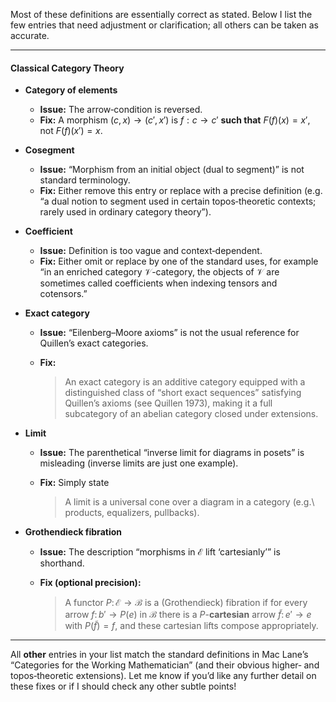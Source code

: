 Most of these definitions are essentially correct as stated. Below I list the few entries that need adjustment or clarification; all others can be taken as accurate.

---

#### Classical Category Theory

* **Category of elements**

  * **Issue:** The arrow‐condition is reversed.
  * **Fix:** A morphism $(c,x)\to(c',x')$ is $f:c\to c'$ **such that** $F(f)(x)=x'$, not $F(f)(x')=x$.

* **Cosegment**

  * **Issue:** “Morphism from an initial object (dual to segment)” is not standard terminology.
  * **Fix:** Either remove this entry or replace with a precise definition (e.g. “a dual notion to segment used in certain topos‐theoretic contexts; rarely used in ordinary category theory”).

* **Coefficient**

  * **Issue:** Definition is too vague and context‐dependent.
  * **Fix:** Either omit or replace by one of the standard uses, for example “in an enriched category $\mathcal V$-category, the objects of $\mathcal V$ are sometimes called coefficients when indexing tensors and cotensors.”

* **Exact category**

  * **Issue:** “Eilenberg–Moore axioms” is not the usual reference for Quillen’s exact categories.
  * **Fix:**

    > An exact category is an additive category equipped with a distinguished class of “short exact sequences” satisfying Quillen’s axioms (see Quillen 1973), making it a full subcategory of an abelian category closed under extensions.

* **Limit**

  * **Issue:** The parenthetical “inverse limit for diagrams in posets” is misleading (inverse limits are just one example).
  * **Fix:** Simply state

    > A limit is a universal cone over a diagram in a category (e.g.\ products, equalizers, pullbacks).

* **Grothendieck fibration**

  * **Issue:** The description “morphisms in $\mathcal E$ lift ‘cartesianly’” is shorthand.
  * **Fix (optional precision):**

    > A functor $P\colon\mathcal E\to\mathcal B$ is a (Grothendieck) fibration if for every arrow $f\colon b'\to P(e)$ in $\mathcal B$ there is a $P$-**cartesian** arrow $\tilde f\colon e'\to e$ with $P(\tilde f)=f$, and these cartesian lifts compose appropriately.

---

All **other** entries in your list match the standard definitions in Mac Lane’s “Categories for the Working Mathematician” (and their obvious higher‐ and topos‐theoretic extensions). Let me know if you’d like any further detail on these fixes or if I should check any other subtle points!
